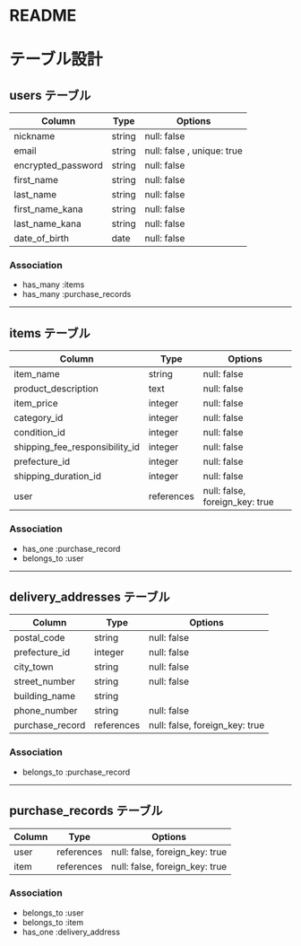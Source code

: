 # README
# テーブル設計

## users テーブル

| Column             | Type   | Options                   |
| ------------------ | ------ | ------------------------- |
| nickname           | string | null: false               |
| email              | string | null: false , unique: true|
| encrypted_password | string | null: false               |
|   first_name       | string | null: false               |
|   last_name        | string | null: false               |
|   first_name_kana  | string | null: false               |
|   last_name_kana   | string | null: false               |
|   date_of_birth    | date   | null: false               |


### Association

- has_many :items
- has_many :purchase_records

-------------------------------------------------------

## items テーブル <!-- 商品情報 -->

| Column                          | Type      | Options                        |
| ------------------------------- | --------- | ------------------------------ |
| item_name                       | string    | null: false                    |
| product_description             | text      | null: false                    | <!--商品説明 -->
| item_price                      | integer   | null: false                    | <!-- アクティブハッシュには_idをつける -->
| category_id                     | integer   | null: false                    |  <!-- カテゴリ -->
| condition_id                    | integer   | null: false                    |  <!-- 商品の状態 -->
| shipping_fee_responsibility_id  | integer   | null: false                    |  <!-- 配送料負担 -->
| prefecture_id                   | integer   | null: false                    |  <!-- 発送元 -->
| shipping_duration_id            | integer   | null: false                    |  <!-- 発送までの日数 -->
| user                            | references| null: false, foreign_key: true | <!-- 出品者のユーザーid -->
 

### Association

- has_one  :purchase_record
- belongs_to :user

-------------------------------------------------------

## delivery_addresses テーブル　<!-- 配送先住所 -->

| Column              | Type       | Options                        |
| ------------------- | ---------- | ------------------------------ |
| postal_code         | string     | null: false                    | <!-- 郵便番号 -->
| prefecture_id       | integer    | null: false                    | <!-- 都道府県はアクティブハッシュで -->
| city_town           | string     | null: false                    |<!-- 市区町村 -->
| street_number       | string     | null: false                    | <!-- 番地 -->
| building_name       | string     |                                |<!-- 建物名（任意） -->
| phone_number        | string     | null: false                    |<!-- 電話番号 -->
| purchase_record     | references | null: false, foreign_key: true |<!-- 購入者、購入したもののid -->

### Association

- belongs_to :purchase_record
-------------------------------------------------------

## purchase_records テーブル <!-- 購入記録 -->

| Column                 | Type       | Options                        |
| ---------------------- | ---------- | ------------------------------ |
| user                   | references | null: false, foreign_key: true |
| item                   | references | null: false, foreign_key: true |


### Association
- belongs_to :user
- belongs_to :item
- has_one :delivery_address

